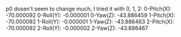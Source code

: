 p0 dosen't seem to change much, I tried it with 0, 1, 2:
0-Pitch(X): -70.000092
0-Roll(Y): -0.000001
0-Yaw(Z): -43.886459
1-Pitch(X): -70.000092
1-Roll(Y): -0.000001
1-Yaw(Z): -43.886463
2-Pitch(X): -70.000092
2-Roll(Y): -0.000002
2-Yaw(Z): -43.886467